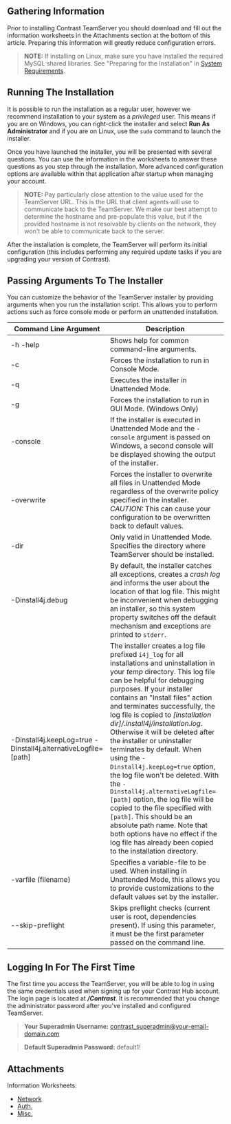 <!--
title: "Installing TeamServer"
description: "Installation instructions for running the TeamServer installer."
tags: "EOP installation installer TeamServer Install4J Logging"
-->

## Gathering Information
Prior to installing Contrast TeamServer you should download and fill out the information worksheets in the Attachments section at the bottom of this article. Preparing this information will greatly reduce configuration errors.

> **NOTE:** If installing on Linux, make sure you have installed the required MySQL shared libraries. See "Preparing for the Installation" in [System Requirements](admin_tsinstall.html#system).

## Running The Installation
It is possible to run the installation as a regular user, however we recommend installation to your system as a *privileged* user.  This means if you are on Windows, you can right-click the installer and select **Run As Administrator** and if you are on Linux, use the ```sudo``` command to launch the installer.

Once you have launched the installer, you will be presented with several questions. You can use the information in the worksheets to answer these questions as you step through the installation.  More advanced configuration options are available within that application after startup when managing your account.  

> **NOTE:** Pay particularly close attention to the value used for the TeamServer URL. This is the URL that client agents will use to communicate back to the TeamServer. We make our best attempt to determine the hostname and pre-populate this value, but if the provided hostname is not resolvable by clients on the network, they won't be able to communicate back to the server.

After the installation is complete, the TeamServer will perform its initial configuration (this includes performing any required update tasks if you are upgrading your version of Contrast).

## Passing Arguments To The Installer
You can customize the behavior of the TeamServer installer by providing arguments when you run the installation script. This allows you to perform actions such as force console mode or perform an unattended installation.

| Command Line Argument | Description |
|-----------------------|-------------|
| -h -help              | Shows help for common command-line arguments. |
| -c                    | Forces the installation to run in Console Mode. |
| -q                    | Executes the installer in Unattended Mode. |
| -g                    | Forces the installation to run in GUI Mode. (Windows Only) |
| -console              | If the installer is executed in Unattended Mode and the ```-console``` argument is passed on Windows, a second console will be displayed showing the output of the installer.|
| -overwrite            | Forces the installer to overwrite all files in Unattended Mode regardless of the overwrite policy specified in the installer. *CAUTION:* This can cause your configuration to be overwritten back to default values. |
| -dir                  | Only valid in Unattended Mode. Specifies the directory where TeamServer should be installed. |
| -Dinstall4j.debug     | By default, the installer catches all exceptions, creates a *crash log* and informs the user about the location of that log file. This might be inconvenient when debugging an installer, so this system property switches off the default mechanism and exceptions are printed to ```stderr```. |
| -Dinstall4j.keepLog=true -Dinstall4j.alternativeLogfile=[path] | The installer creates a log file prefixed ```i4j_log``` for all installations and uninstallation in your *temp* directory. This log file can be helpful for debugging purposes. If your installer contains an "Install files" action and terminates successfully, the log file is copied to *[installation dir]/.install4j/installation.log*. Otherwise it will be deleted after the installer or uninstaller terminates by default. When using the ```-Dinstall4j.keepLog=true``` option, the log file won't be deleted. With the ```-Dinstall4j.alternativeLogfile=[path]``` option, the log file will be copied to the file specified with ```[path]```. This should be an absolute path name. Note that both options have no effect if the log file has already been copied to the installation directory. |
| -varfile (filename)   | Specifies a variable-file to be used. When installing in Unattended Mode, this allows you to provide customizations to the default values set by the installer. |
| --skip-preflight      | Skips preflight checks (current user is root, dependencies present). If using this parameter, it must be the first parameter passed on the command line. |

## Logging In For The First Time
The first time you access the TeamServer, you will be able to log in using the same credentials used when signing up for your Contrast Hub account. The login page is located at ***/Contrast***. It is recommended that you change the administrator password after you've installed and configured TeamServer.

> **Your Superadmin Username:** contrast_superadmin@your-email-domain.com

> **Default Superadmin Password:** default1!

## Attachments

Information Worksheets:

* [Network](https://docs.contrastsecurity.com/assets/attachments/CONTRAST-WS-EOP-Network.pdf)
* [Auth.](https://docs.contrastsecurity.com/assets/attachments/CONTRAST-WS-EOP-Auth.pdf)
* [Misc.](https://docs.contrastsecurity.com/assets/attachments/CONTRAST-WS-EOP-Misc.pdf)
